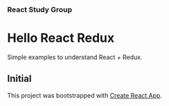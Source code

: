 ### React Study Group

# Hello React Redux

Simple examples to understand React + Redux.

## Initial

This project was bootstrapped with [Create React App](https://github.com/facebookincubator/create-react-app).